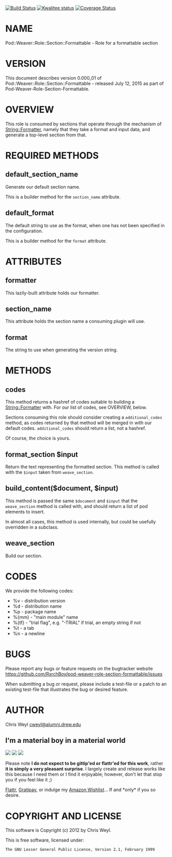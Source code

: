 [![Build Status](https://travis-ci.org/RsrchBoy/pod-weaver-role-section-formattable.svg?branch=master)](https://travis-ci.org/RsrchBoy/pod-weaver-role-section-formattable)
[![Kwalitee status](http://cpants.cpanauthors.org/dist/Pod-Weaver-Role-Section-Formattable.png)](http://cpants.charsbar.org/dist/overview/Pod-Weaver-Role-Section-Formattable)
[![Coverage Status](https://coveralls.io/repos/RsrchBoy/pod-weaver-role-section-formattable/badge.png?branch=master)](https://coveralls.io/r/RsrchBoy/pod-weaver-role-section-formattable?branch=master)

# NAME

Pod::Weaver::Role::Section::Formattable - Role for a formattable section

# VERSION

This document describes version 0.000\_01 of Pod::Weaver::Role::Section::Formattable - released July 12, 2015 as part of Pod-Weaver-Role-Section-Formattable.

# OVERVIEW

This role is consumed by sections that operate through the mechanism of
[String::Formatter](https://metacpan.org/pod/String::Formatter), namely that they take a format and input data, and
generate a top-level section from that.

# REQUIRED METHODS

## default\_section\_name

Generate our default section name.

This is a builder method for the `section_name` attribute.

## default\_format

The default string to use as the format, when one has not been specified in
the configuration.

This is a builder method for the `format` attribute.

# ATTRIBUTES

## formatter

This lazily-built attribute holds our formatter.

## section\_name

This attribute holds the section name a consuming plugin will use.

## format

The string to use when generating the version string.

# METHODS

## codes

This method returns a hashref of codes suitable to building a
[String::Formatter](https://metacpan.org/pod/String::Formatter) with.  For our list of codes, see OVERVIEW, below.

Sections consuming this role should consider creating a `additional_codes`
method, as codes returned by that method will be merged in with our default
codes.  `additional_codes` should return a list, not a hashref.

Of course, the choice is yours.

## format\_section $input

Return the text representing the formatted section.  This method is called
with the `$input` taken from `weave_section`.

## build\_content($document, $input)

This method is passed the same `$document` and `$input` that the
`weave_section` method is called with, and should return a list of pod
elements to insert.

In almost all cases, this method is used internally, but could be usefully
overridden in a subclass.

## weave\_section

Build our section.

# CODES

We provide the following codes:

- %v - distribution version
- %d - distribution name
- %p - package name
- %{mm} - "main module" name
- %{tf} - "trial flag", e.g. "-TRIAL" if trial, an empty string if not
- %t - a tab
- %n - a newline

# BUGS

Please report any bugs or feature requests on the bugtracker website
https://github.com/RsrchBoy/pod-weaver-role-section-formattable/issues

When submitting a bug or request, please include a test-file or a
patch to an existing test-file that illustrates the bug or desired
feature.

# AUTHOR

Chris Weyl <cweyl@alumni.drew.edu>

## I'm a material boy in a material world

<div>
    <a href="https://gratipay.com/RsrchBoy/"><img src="http://img.shields.io/gratipay/RsrchBoy.svg" /></a>
    <a href="http://bit.ly/rsrchboys-wishlist"><img src="http://wps.io/wp-content/uploads/2014/05/amazon_wishlist.resized.png" /></a>
    <a href="https://flattr.com/submit/auto?user_id=RsrchBoy&url=https%3A%2F%2Fgithub.com%2FRsrchBoy%2Fpod-weaver-role-section-formattable&title=RsrchBoy's%20CPAN%20Pod-Weaver-Role-Section-Formattable&tags=%22RsrchBoy's%20Pod-Weaver-Role-Section-Formattable%20in%20the%20CPAN%22"><img src="http://api.flattr.com/button/flattr-badge-large.png" /></a>
</div>

Please note **I do not expect to be gittip'ed or flattr'ed for this work**,
rather **it is simply a very pleasant surprise**. I largely create and release
works like this because I need them or I find it enjoyable; however, don't let
that stop you if you feel like it ;)

[Flattr](https://flattr.com/submit/auto?user_id=RsrchBoy&url=https%3A%2F%2Fgithub.com%2FRsrchBoy%2Fpod-weaver-role-section-formattable&title=RsrchBoy&#x27;s%20CPAN%20Pod-Weaver-Role-Section-Formattable&tags=%22RsrchBoy&#x27;s%20Pod-Weaver-Role-Section-Formattable%20in%20the%20CPAN%22),
[Gratipay](https://gratipay.com/RsrchBoy/), or indulge my
[Amazon Wishlist](http://bit.ly/rsrchboys-wishlist)...  If and \*only\* if you so desire.

# COPYRIGHT AND LICENSE

This software is Copyright (c) 2012 by Chris Weyl.

This is free software, licensed under:

    The GNU Lesser General Public License, Version 2.1, February 1999

